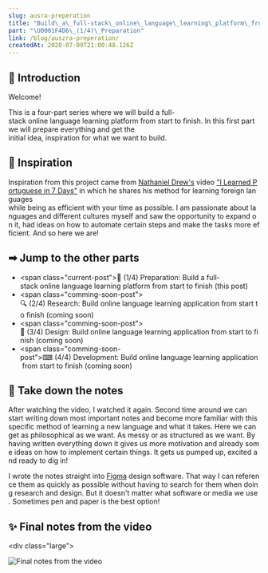 ```yaml
---
slug: ausra-preperation
title: "Build\_a\_full-stack\_online\_language\_learning\_platform\_from\_start\_to\_finish"
part: "\U0001F4D6\_(1/4)\_Preparation"
link: /blog/auszra-preperation/
createdAt: 2020-07-09T21:00:48.126Z
---
```

## 👋 Introduction

Welcome!

This is a four-part series where we will build a full-stack online language learning platform from start to finish. In this first part we will prepare everything and get the initial idea, inspiration for what we want to build.

## 💭 Inspiration

Inspiration from this project came from [Nathaniel Drew's](https://www.youtube.com/nathanieldrewofficial) video ["I Learned Portuguese in 7 Days"](https://www.youtube.com/watch?v=lhcvejeAB0E) in which he shares his method for learning foreign languages while being as efficient with your time as possible. I am passionate about languages and different cultures myself and saw the opportunity to expand on it, had ideas on how to automate certain steps and make the tasks more efficient. And so here we are!

## ➡ Jump to the other parts

* <span class="current-post">📖 (1/4) Preparation: Build a full-stack online language learning platform from start to finish (this post)</span>
* <span class="comming-soon-post">🔍 (2/4) Research: Build online language learning application from start to finish (coming soon)</span>
* <span class="comming-soon-post">🎨 (3/4) Design: Build online language learning application from start to finish (coming soon)</span>
* <span class="comming-soon-post">⌨ (4/4) Development: Build online language learning application from start to finish (coming soon)</span>

## 📝 Take down the notes

After watching the video, I watched it again. Second time around we can start writing down most important notes and become more familiar with this specific method of learning a new language and what it takes. Here we can get as philosophical as we want. As messy or as structured as we want. By having written everything down it gives us more motivation and already some ideas on how to implement certain things. It gets us pumped up, excited and ready to dig in!

I wrote the notes straight into [Figma](https://www.figma.com) design software. That way I can reference them as quickly as possible without having to search for them when doing research and design. But it doesn't matter what software or media we use. Sometimes pen and paper is the best option!

## ✨ Final notes from the video

<div class="large">

![Final notes from the video](/uploads/auszra-final-notes-from-the-video.png)

</div>
